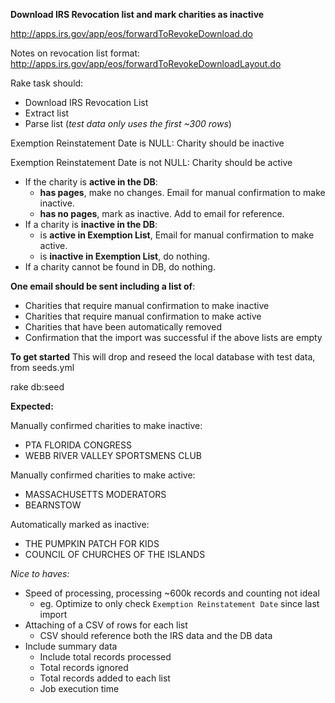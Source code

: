 **Download IRS Revocation list and mark charities as inactive**

http://apps.irs.gov/app/eos/forwardToRevokeDownload.do

Notes on revocation list format: http://apps.irs.gov/app/eos/forwardToRevokeDownloadLayout.do

Rake task should:

- Download IRS Revocation List
- Extract list
- Parse list (*test data only uses the first ~300 rows*)


Exemption Reinstatement Date is NULL: Charity should be inactive

Exemption Reinstatement Date is not NULL: Charity should be active

- If the charity is **active in the DB**:
  - **has pages**, make no changes. Email for manual confirmation to make inactive.
  - **has no pages**, mark as inactive. Add to email for reference.
- If a charity is **inactive in the DB**:
  - is **active in Exemption List**, Email for manual confirmation to make active.
  - is **inactive in Exemption List**, do nothing.
- If a charity cannot be found in DB, do nothing.

**One email should be sent including a list of**:
- Charities that require manual confirmation to make inactive
- Charities that require manual confirmation to make active
- Charities that have been automatically removed
- Confirmation that the import was successful if the above lists are empty

**To get started**
This will drop and reseed the local database with test data, from seeds.yml

  rake db:seed

**Expected:**

Manually confirmed charities to make inactive:
  - PTA FLORIDA CONGRESS
  - WEBB RIVER VALLEY SPORTSMENS CLUB

Manually confirmed charities to make active:
  - MASSACHUSETTS MODERATORS
  - BEARNSTOW

Automatically marked as inactive:
 - THE PUMPKIN PATCH FOR KIDS
 - COUNCIL OF CHURCHES OF THE ISLANDS



*Nice to haves:*

- Speed of processing, processing ~600k records and counting not ideal
  - eg. Optimize to only check ```Exemption Reinstatement Date``` since last import
- Attaching of a CSV of rows for each list
  - CSV should reference both the IRS data and the DB data
- Include summary data
  - Include total records processed
  - Total records ignored
  - Total records added to each list
  - Job execution time
